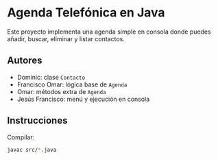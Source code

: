 # Agenda Telefónica en Java

Este proyecto implementa una agenda simple en consola donde puedes añadir, buscar, eliminar y listar contactos.

## Autores
- Dominic: clase `Contacto`
- Francisco Omar: lógica base de `Agenda`
- Omar: métodos extra de `Agenda`
- Jesús Francisco: menú y ejecución en consola

## Instrucciones

Compilar:
```bash
javac src/*.java
